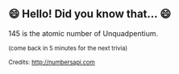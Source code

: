 ## 😄 Hello! Did you know that... 😄
145 is the atomic number of Unquadpentium.

<sup>(come back in 5 minutes for the next trivia)</sup>


<sup>Credits: http://numbersapi.com</sup>
